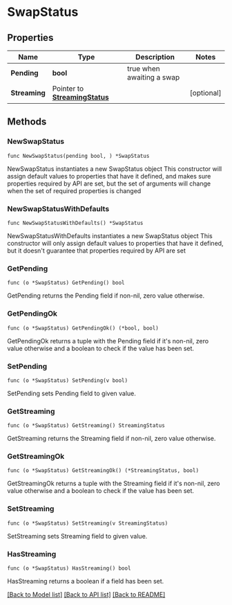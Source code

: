 # SwapStatus

## Properties

Name | Type | Description | Notes
------------ | ------------- | ------------- | -------------
**Pending** | **bool** | true when awaiting a swap | 
**Streaming** | Pointer to [**StreamingStatus**](StreamingStatus.md) |  | [optional] 

## Methods

### NewSwapStatus

`func NewSwapStatus(pending bool, ) *SwapStatus`

NewSwapStatus instantiates a new SwapStatus object
This constructor will assign default values to properties that have it defined,
and makes sure properties required by API are set, but the set of arguments
will change when the set of required properties is changed

### NewSwapStatusWithDefaults

`func NewSwapStatusWithDefaults() *SwapStatus`

NewSwapStatusWithDefaults instantiates a new SwapStatus object
This constructor will only assign default values to properties that have it defined,
but it doesn't guarantee that properties required by API are set

### GetPending

`func (o *SwapStatus) GetPending() bool`

GetPending returns the Pending field if non-nil, zero value otherwise.

### GetPendingOk

`func (o *SwapStatus) GetPendingOk() (*bool, bool)`

GetPendingOk returns a tuple with the Pending field if it's non-nil, zero value otherwise
and a boolean to check if the value has been set.

### SetPending

`func (o *SwapStatus) SetPending(v bool)`

SetPending sets Pending field to given value.


### GetStreaming

`func (o *SwapStatus) GetStreaming() StreamingStatus`

GetStreaming returns the Streaming field if non-nil, zero value otherwise.

### GetStreamingOk

`func (o *SwapStatus) GetStreamingOk() (*StreamingStatus, bool)`

GetStreamingOk returns a tuple with the Streaming field if it's non-nil, zero value otherwise
and a boolean to check if the value has been set.

### SetStreaming

`func (o *SwapStatus) SetStreaming(v StreamingStatus)`

SetStreaming sets Streaming field to given value.

### HasStreaming

`func (o *SwapStatus) HasStreaming() bool`

HasStreaming returns a boolean if a field has been set.


[[Back to Model list]](../README.md#documentation-for-models) [[Back to API list]](../README.md#documentation-for-api-endpoints) [[Back to README]](../README.md)


